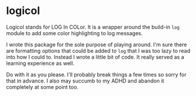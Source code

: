 # logicol

Logicol stands for LOG In COLor.  It is a wrapper around the build-in `log` module to add some color highlighting to log messages.

I wrote this package for the sole purpose of playing around.  I'm sure there are formatting options that could be added to `log` that I was too lazy to read into how I could to.  Instead I wrote a little bit of code.  It really served as a learning experience as well.

Do with it as you please.  I'll probably break things a few times so sorry for that in advance.  I also may succumb to my ADHD and abandon it completely at some point too.
